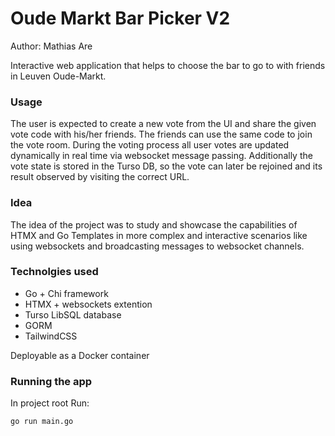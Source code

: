 # Oude Markt Bar Picker V2
Author: Mathias Are

Interactive web application that helps to choose the bar to go to with friends in Leuven Oude-Markt.



### Usage
The user is expected to create a new vote from the UI and share the given vote code with his/her friends. The friends can use the same code to join the vote room. During the voting process all user votes are updated dynamically in real time via websocket message passing. Additionally the vote state is stored in the Turso DB, so the vote can later be rejoined and its result observed by visiting the correct URL.

### Idea

The idea of the project was to study and showcase the capabilities of HTMX and Go Templates in more complex and interactive scenarios like using websockets and broadcasting messages to websocket channels.

### Technolgies used

- Go + Chi framework
- HTMX + websockets extention
- Turso LibSQL database
- GORM
- TailwindCSS

Deployable as a Docker container

### Running the app

In project root Run: 
```bash 
go run main.go
```


